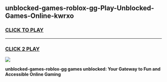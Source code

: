 
## unblocked-games-roblox-gg-Play-Unblocked-Games-Online-kwrxo
<h3>
<a href="https://premium76.site?title=unblocked-games-roblox-gg&ref=24A">CLICK TO PLAY</a></h3>
<hr>

<h3>
<a href="https://premium76.site?title=unblocked-games-roblox-gg&ref=24A">CLICK 2 PLAY</a>
  
</h3>

<a href="https://premium76.site?title=unblocked-games-roblox-gg&ref=24A"><img src="https://clearcache.store/games.png"></a>


**unblocked-games-roblox-gg games unblocked: Your Gateway to Fun and Accessible Online Gaming**
